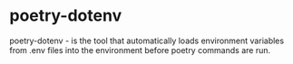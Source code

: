 # poetry-dotenv
poetry-dotenv - is the tool that automatically loads environment variables from .env files into the environment before poetry commands are run.

